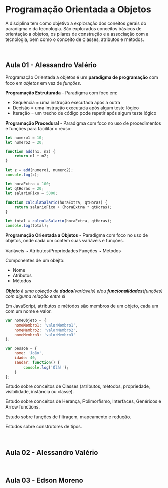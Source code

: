 # Programação Orientada a Objetos

A disciplina tem como objetivo a exploração dos coneitos gerais do paradigma e da tecnologia.
São explorados conceitos básicos de orientação a objetos, os pilares de construção e a associação com a tecnologia, bem como o conceito de classes, atributos e métodos.

<br/>

## Aula 01 - Alessandro Valério


Programação Orientada a objetos é um **paradigma de programação** com foco em _objetos_ em vez de _funções_.

**Programação Estruturada** - Paradigma com foco em:

* Sequência = uma instrução executada após a outra
* Decisão   = uma instrução executada após algum teste lógico
* Iteração  = um trecho de código pode repetir após algum teste lógico


**Programação Procedural** - Paradigma com foco no uso de procedimentos e funções para facilitar o reuso:

```JavaScript
let numero1 = 10;
let numero2 = 20;

function add(n1, n2) {
    return n1 + n2;
}

let z = add(numero1, numero2);
console.log(z);
```

```JavaScript
let horaExtra = 100;
let qtHoras = 20;
let salarioFixo = 5000;

function calculaSalario(horaExtra, qtHoras) {
    return salarioFixo + (horaExtra * qtHoras);
}

let total = calculaSalario(horaExtra, qtHoras);
console.log(total);
```


**Programação Orientada a Objetos** - Paradigma com foco no uso de objetos, onde cada um contém suas variáveis e funções.

Variáveis ~ Atributos/Propriedades
Funções   ~ Métodos

Componentes de um obejto:

* Nome
* Atributos
* Métodos

_**Objeto** é uma coleção de **dados**(variáveis) e/ou **funcionalidades**(funções) com alguma relação entre si_

Em JavaScript, atributos e métodos são membros de um objeto, cada um com um nome e valor.

```JavaScript
var nomeObjeto = {
    nomeMembro1: 'valorMembro1',
    nomeMembro2: 'valorMembro2',
    nomeMembro3: 'valorMembro3'
};
```

```JavaScript
var pessoa = {
    nome: 'João',
    idade: 40,
    saudar: function() {
        console.log('Olá!');
    }
};
```

Estudo sobre conceitos de Classes (atributos, métodos, propriedade, visibilidade, instância ou classe).

Estudo sobre conceitos de Herança, Polimorfismo, Interfaces, Genéricos e Arrow functions.

Estudo sobre funções de filtragem, mapeamento e redução.

Estudos sobre construtores de tipos.

<br/>

## Aula 02 - Alessandro Valério

<br/>

## Aula 03 - Edson Moreno
